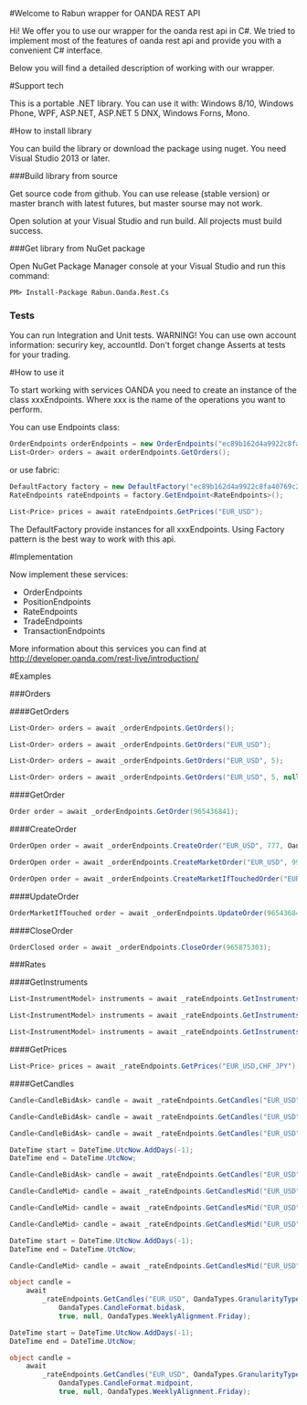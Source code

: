 #Welcome to Rabun wrapper for OANDA REST API

Hi! We offer you to use our wrapper for the oanda rest api in C#. 
We tried to implement most of the features of oanda rest api and 
provide you with a convenient C# interface.

Below you will find a detailed description of working with our wrapper.

#Support tech

This is a portable .NET library. You can use it with: Windows 8/10, Windows Phone,
WPF, ASP.NET, ASP.NET 5 DNX, Windows Forns, Mono.

#How to install library

You can build the library or download the package using nuget. You need Visual Studio
2013 or later.

###Build library from source

Get source code from github. You can use release (stable version) or master branch
with latest futures, but master sourse may not work.

Open solution at your Visual Studio and run build. All projects must build success.

###Get library from NuGet package

Open NuGet Package Manager console at your Visual Studio and run this command:

```
PM> Install-Package Rabun.Oanda.Rest.Cs
```

### Tests

You can run Integration and Unit tests. WARNING! You can use own account information:
securiry key, accountId. Don't forget change Asserts at tests for your trading.

#How to use it

To start working with services OANDA you need to create an instance of the class 
xxxEndpoints. Where xxx is the name of the operations you want to perform.

You can use Endpoints class:

```csharp
OrderEndpoints orderEndpoints = new OrderEndpoints("ec89b162d4a9922c8fa40769c2453d8b-cc1fb522857d46a08a90ef09730343a6", AccountType.practice, 4905675);
List<Order> orders = await orderEndpoints.GetOrders();
```

or use fabric:

```csharp
DefaultFactory factory = new DefaultFactory("ec89b162d4a9922c8fa40769c2453d8b-cc1fb522857d46a08a90ef09730343a6", AccountType.practice, 4905675);
RateEndpoints rateEndpoints = factory.GetEndpoint<RateEndpoints>();

List<Price> prices = await rateEndpoints.GetPrices("EUR_USD");
```

The DefaultFactory provide instances for all xxxEndpoints. Using Factory pattern is
the best way to work with this api.

#Implementation

Now implement these services:
* OrderEndpoints
* PositionEndpoints
* RateEndpoints
* TradeEndpoints
* TransactionEndpoints

More information about this services you can find at http://developer.oanda.com/rest-live/introduction/

#Examples

###Orders

####GetOrders

```csharp
List<Order> orders = await _orderEndpoints.GetOrders();
```

```csharp
List<Order> orders = await _orderEndpoints.GetOrders("EUR_USD");
```

```csharp
List<Order> orders = await _orderEndpoints.GetOrders("EUR_USD", 5);
```

```csharp
List<Order> orders = await _orderEndpoints.GetOrders("EUR_USD", 5, null, null);
```

####GetOrder
```csharp
Order order = await _orderEndpoints.GetOrder(965436841);
```

####CreateOrder

```csharp
OrderOpen order = await _orderEndpoints.CreateOrder("EUR_USD", 777, OandaTypes.Side.buy, OandaTypes.OrderType.marketIfTouched, DateTime.Now.AddDays(1), 1.1630f, null, null, null, null);
```

```csharp
OrderOpen order = await _orderEndpoints.CreateMarketOrder("EUR_USD", 999, OandaTypes.Side.buy);
```

```csharp
OrderOpen order = await _orderEndpoints.CreateMarketIfTouchedOrder("EUR_USD", 999, OandaTypes.Side.buy, DateTime.Now.AddDays(1), 1.4f);
```

####UpdateOrder
```csharp
OrderMarketIfTouched order = await _orderEndpoints.UpdateOrder(965436841, 333, 1.1f, null, null, null, null, null, null);
```

####CloseOrder
```csharp
OrderClosed order = await _orderEndpoints.CloseOrder(965875303);
```

###Rates

####GetInstruments

```csharp
List<InstrumentModel> instruments = await _rateEndpoints.GetInstruments();
```

```csharp
List<InstrumentModel> instruments = await _rateEndpoints.GetInstruments("EUR_USD,CHF_JPY");
```

```csharp
List<InstrumentModel> instruments = await _rateEndpoints.GetInstruments("instrument", "EUR_USD");
```

####GetPrices
```csharp
List<Price> prices = await _rateEndpoints.GetPrices("EUR_USD,CHF_JPY");
```

####GetCandles
```csharp
Candle<CandleBidAsk> candle = await _rateEndpoints.GetCandles("EUR_USD");
```

```csharp
Candle<CandleBidAsk> candle = await _rateEndpoints.GetCandles("EUR_USD", OandaTypes.GranularityType.D);
```

```csharp
Candle<CandleBidAsk> candle = await _rateEndpoints.GetCandles("EUR_USD", OandaTypes.GranularityType.M, 10);
```

```csharp
DateTime start = DateTime.UtcNow.AddDays(-1);
DateTime end = DateTime.UtcNow;

Candle<CandleBidAsk> candle = await _rateEndpoints.GetCandles("EUR_USD", OandaTypes.GranularityType.H1, start, end);
```

```csharp
Candle<CandleMid> candle = await _rateEndpoints.GetCandlesMid("EUR_USD");
```

```csharp
Candle<CandleMid> candle = await _rateEndpoints.GetCandlesMid("EUR_USD", OandaTypes.GranularityType.D);
```

```csharp
Candle<CandleMid> candle = await _rateEndpoints.GetCandlesMid("EUR_USD", OandaTypes.GranularityType.M, 10);
```

```csharp
DateTime start = DateTime.UtcNow.AddDays(-1);
DateTime end = DateTime.UtcNow;

Candle<CandleMid> candle = await _rateEndpoints.GetCandlesMid("EUR_USD", OandaTypes.GranularityType.H1, start, end);
```

```csharp
object candle =
    await
        _rateEndpoints.GetCandles("EUR_USD", OandaTypes.GranularityType.M, 100,
            OandaTypes.CandleFormat.bidask,
            true, null, OandaTypes.WeeklyAlignment.Friday);
```

```csharp
DateTime start = DateTime.UtcNow.AddDays(-1);
DateTime end = DateTime.UtcNow;

object candle =
    await
        _rateEndpoints.GetCandles("EUR_USD", OandaTypes.GranularityType.M, start, end,
            OandaTypes.CandleFormat.midpoint,
            true, null, OandaTypes.WeeklyAlignment.Friday);
```